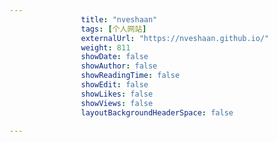 ---
                title: "nveshaan"
                tags: [个人网站]
                externalUrl: "https://nveshaan.github.io/"
                weight: 811
                showDate: false
                showAuthor: false
                showReadingTime: false
                showEdit: false
                showLikes: false
                showViews: false
                layoutBackgroundHeaderSpace: false
                ---

